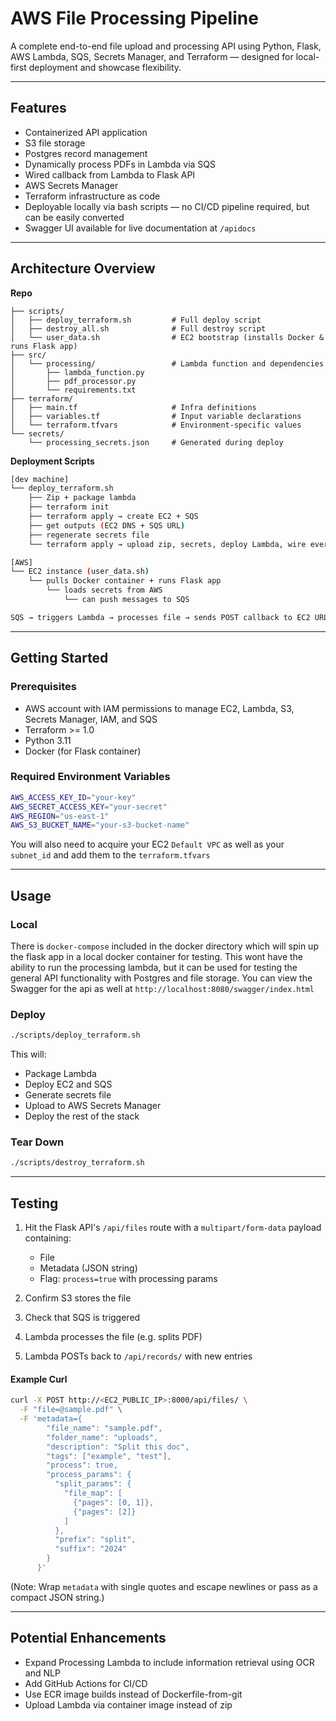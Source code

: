 # AWS File Processing Pipeline
A complete end-to-end file upload and processing API using Python, Flask, AWS Lambda, SQS, Secrets Manager, and Terraform — designed for local-first deployment and showcase flexibility.

---
## Features

- Containerized API application
- S3 file storage
- Postgres record management
- Dynamically process PDFs in Lambda via SQS
- Wired callback from Lambda to Flask API
- AWS Secrets Manager
- Terraform infrastructure as code
- Deployable locally via bash scripts — no CI/CD pipeline required, but can be easily converted
- Swagger UI available for live documentation at `/apidocs`

---
## Architecture Overview

**Repo**
```
├── scripts/
│   ├── deploy_terraform.sh         # Full deploy script
│   ├── destroy_all.sh              # Full destroy script
│   └── user_data.sh                # EC2 bootstrap (installs Docker & runs Flask app)
├── src/
│   └── processing/                 # Lambda function and dependencies
│       ├── lambda_function.py
│       ├── pdf_processor.py
│       └── requirements.txt
├── terraform/
│   ├── main.tf                     # Infra definitions
│   ├── variables.tf                # Input variable declarations
│   └── terraform.tfvars            # Environment-specific values
└── secrets/
    └── processing_secrets.json     # Generated during deploy
```

**Deployment Scripts**
```bash
[dev machine]
└── deploy_terraform.sh
    ├── Zip + package lambda
    ├── terraform init
    ├── terraform apply → create EC2 + SQS
    ├── get outputs (EC2 DNS + SQS URL)
    ├── regenerate secrets file
    └── terraform apply → upload zip, secrets, deploy Lambda, wire everything

[AWS]
└── EC2 instance (user_data.sh)
    └── pulls Docker container + runs Flask app
        └── loads secrets from AWS
            └── can push messages to SQS

SQS → triggers Lambda → processes file → sends POST callback to EC2 URL (Flask)
```

---
## Getting Started

### Prerequisites

- AWS account with IAM permissions to manage EC2, Lambda, S3, Secrets Manager, IAM, and SQS
- Terraform >= 1.0
- Python 3.11
- Docker (for Flask container)

### Required Environment Variables

```bash
AWS_ACCESS_KEY_ID="your-key"
AWS_SECRET_ACCESS_KEY="your-secret"
AWS_REGION="us-east-1"
AWS_S3_BUCKET_NAME="your-s3-bucket-name"
```

You will also need to acquire your EC2 `Default VPC` as well as your `subnet_id` and add them to the `terraform.tfvars`

---
## Usage

### Local

There is `docker-compose` included in the docker directory which will spin up the flask app in a local docker container for testing. This wont have the ability to run the processing lambda, but it can be used for testing the general API functionality with Postgres and file storage. You can view the Swagger for the api as well at `http://localhost:8080/swagger/index.html`

### Deploy

```bash
./scripts/deploy_terraform.sh
```

This will:
- Package Lambda
- Deploy EC2 and SQS
- Generate secrets file
- Upload to AWS Secrets Manager
- Deploy the rest of the stack

### Tear Down

```bash
./scripts/destroy_terraform.sh
```

---
## Testing

1. Hit the Flask API's `/api/files` route with a `multipart/form-data` payload containing:
    - File
    - Metadata (JSON string)
    - Flag: `process=true` with processing params
        
2. Confirm S3 stores the file
3. Check that SQS is triggered
4. Lambda processes the file (e.g. splits PDF)
5. Lambda POSTs back to `/api/records/` with new entries

#### Example Curl

```bash
curl -X POST http://<EC2_PUBLIC_IP>:8000/api/files/ \
  -F "file=@sample.pdf" \
  -F 'metadata={
        "file_name": "sample.pdf",
        "folder_name": "uploads",
        "description": "Split this doc",
        "tags": ["example", "test"],
        "process": true,
        "process_params": {
          "split_params": {
            "file_map": [
              {"pages": [0, 1]},
              {"pages": [2]}
            ]
          },
          "prefix": "split",
          "suffix": "2024"
        }
      }'
```
(Note: Wrap `metadata` with single quotes and escape newlines or pass as a compact JSON string.)

---

## Potential Enhancements

- Expand Processing Lambda to include information retrieval using OCR and NLP
- Add GitHub Actions for CI/CD
- Use ECR image builds instead of Dockerfile-from-git
- Upload Lambda via container image instead of zip
    

